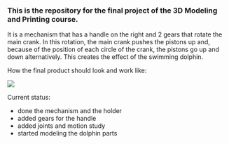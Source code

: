 ### This is the repository for the final project of the 3D Modeling and Printing course.

It is a mechanism that has a handle on the right and 2 gears that rotate the main crank. In this rotation, the main crank pushes the pistons up and, because of the position of each circle of the crank, the pistons go up and down alternatively. This creates the effect of the swimming dolphin.

How the final product should look and work like:

<img src="dolphin_final.gif">

Current status:
- done the mechanism and the holder
- added gears for the handle
- added joints and motion study
- started modeling the dolphin parts
